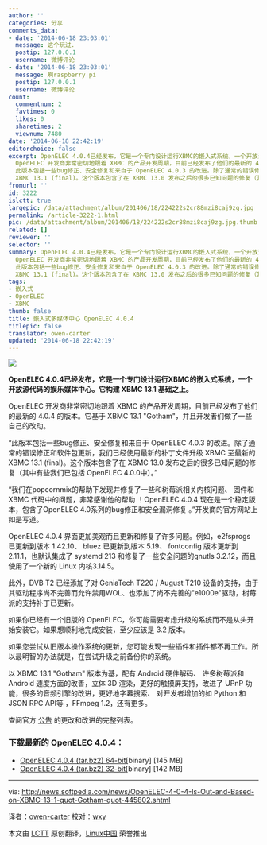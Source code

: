 ```yaml
---
author: ''
categories: 分享
comments_data:
- date: '2014-06-18 23:03:01'
  message: 这个玩过.
  postip: 127.0.0.1
  username: 微博评论
- date: '2014-06-18 23:03:01'
  message: 刷raspberry pi
  postip: 127.0.0.1
  username: 微博评论
count:
  commentnum: 2
  favtimes: 0
  likes: 0
  sharetimes: 2
  viewnum: 7480
date: '2014-06-18 22:42:19'
editorchoice: false
excerpt: OpenELEC 4.0.4已经发布，它是一个专门设计运行XBMC的嵌入式系统，一个开放源代码的娱乐媒体中心。它构建 XBMC 13.1 基础之上。
  OpenELEC 开发商非常密切地跟着 XBMC 的产品开发周期，目前已经发布了他们的最新的 4.0.4 的版本。它基于 XBMC 13.1 &quot;Gotham&quot;，并且开发者们做了一些自己的改动。
  此版本包括一些bug修正、安全修复和来自于 OpenELEC 4.0.3 的改进。除了通常的错误修正和软件包更新，我们已经使用最新的补丁文件升级 XBMC 至最新的
  XBMC 13.1 (final)。这个版本包含了在 XBMC 13.0 发布之后的很多已知问题的修复（其中有些我们
fromurl: ''
id: 3222
islctt: true
largepic: /data/attachment/album/201406/18/224222s2cr88mzi8caj9zg.jpg
permalink: /article-3222-1.html
pic: /data/attachment/album/201406/18/224222s2cr88mzi8caj9zg.jpg.thumb.jpg
related: []
reviewer: ''
selector: ''
summary: OpenELEC 4.0.4已经发布，它是一个专门设计运行XBMC的嵌入式系统，一个开放源代码的娱乐媒体中心。它构建 XBMC 13.1 基础之上。
  OpenELEC 开发商非常密切地跟着 XBMC 的产品开发周期，目前已经发布了他们的最新的 4.0.4 的版本。它基于 XBMC 13.1 &quot;Gotham&quot;，并且开发者们做了一些自己的改动。
  此版本包括一些bug修正、安全修复和来自于 OpenELEC 4.0.3 的改进。除了通常的错误修正和软件包更新，我们已经使用最新的补丁文件升级 XBMC 至最新的
  XBMC 13.1 (final)。这个版本包含了在 XBMC 13.0 发布之后的很多已知问题的修复（其中有些我们
tags:
- 嵌入式
- OpenELEC
- XBMC
thumb: false
title: 嵌入式多媒体中心 OpenELEC 4.0.4
titlepic: false
translator: owen-carter
updated: '2014-06-18 22:42:19'
---
```


![](/data/attachment/album/201406/18/224222s2cr88mzi8caj9zg.jpg)


**OpenELEC 4.0.4已经发布，它是一个专门设计运行XBMC的嵌入式系统，一个开放源代码的娱乐媒体中心。它构建 XBMC 13.1 基础之上。**


OpenELEC 开发商非常密切地跟着 XBMC 的产品开发周期，目前已经发布了他们的最新的 4.0.4 的版本。它基于 XBMC 13.1 "Gotham"，并且开发者们做了一些自己的改动。


“此版本包括一些bug修正、安全修复和来自于 OpenELEC 4.0.3 的改进。除了通常的错误修正和软件包更新，我们已经使用最新的补丁文件升级 XBMC 至最新的 XBMC 13.1 (final)。这个版本包含了在 XBMC 13.0 发布之后的很多已知问题的修复（其中有些我们已包括 OpenELEC 4.0.0中）。”


“我们在popcornmix的帮助下发现并修复了一些和树莓派相关内核问题、 固件和 XBMC 代码中的问题，非常感谢他的帮助 ！OpenELEC 4.0.4 现在是一个稳定版本，包含了OpenELEC 4.0系列的bug修正和安全漏洞修复 。”开发商的官方网站上如是写道。


OpenELEC 4.0.4 界面更加美观而且更新和修复了许多问题。例如，e2fsprogs 已更新到版本 1.42.10、 bluez 已更新到版本 5.19、 fontconfig 版本更新到 2.11.1，也默认集成了 systemd 213 和修复了一些安全问题的gnutls 3.2.12，而且使用了一个新的 Linux 内核3.14.5。


此外，DVB T2 已经添加了对 GeniaTech T220 / August T210 设备的支持，由于其驱动程序尚不完善而允许禁用WOL、也添加了尚不完善的"e1000e"驱动，树莓派的支持补丁已更新。


如果你已经有一个旧版的 OpenELEC，你可能需要考虑升级的系统而不是从头开始安装它。如果想顺利地完成安装，至少应该是 3.2 版本。


如果您尝试从旧版本操作系统的更新，您可能发现一些插件和插件都不再工作。所以最明智的办法就是，在尝试升级之前备份你的系统。


以 XBMC 13.1 "Gotham" 版本为基，配有 Android 硬件解码、 许多树莓派和 Android 速度方面的改善，立体 3D 渲染，更好的触摸屏支持，改进了 UPnP 功能，很多的音频引擎的改进，更好地字幕搜索、 对开发者增加的如 Python 和 JSON RPC API等 ，FFmpeg 1.2，还有更多。


查阅官方 [公告](http://openelec.tv/news/22-releases/129-openelec-4-0-4-released) 的更改和改进的完整列表。


### 下载最新的 OpenELEC 4.0.4：


* [OpenELEC 4.0.4 (tar.bz2) 64-bit](http://openelec.tv/get-openelec/download/viewdownload/8/339)[binary] [145 MB]
* [OpenELEC 4.0.4 (tar.bz2) 32-bit](http://openelec.tv/get-openelec/download/viewdownload/8/338)[binary] [142 MB]




---


via: <http://news.softpedia.com/news/OpenELEC-4-0-4-Is-Out-and-Based-on-XBMC-13-1-quot-Gotham-quot-445802.shtml>


译者：[owen-carter](https://github.com/owen-carter) 校对：[wxy](https://github.com/wxy)


本文由 [LCTT](https://github.com/LCTT/TranslateProject) 原创翻译，[Linux中国](http://linux.cn/) 荣誉推出